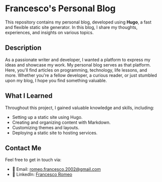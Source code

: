 # Francesco's Personal Blog

This repository contains my personal blog, developed using **Hugo**, a fast and flexible static site generator. In this blog, I share my thoughts, experiences, and insights on various topics.

## Description

As a passionate writer and developer, I wanted a platform to express my ideas and showcase my work. My personal blog serves as that platform. Here, you'll find articles on programming, technology, life lessons, and more. Whether you're a fellow developer, a curious reader, or just stumbled upon my blog, I hope you find something valuable.

## What I Learned

Throughout this project, I gained valuable knowledge and skills, including:

- Setting up a static site using Hugo.
- Creating and organizing content with Markdown.
- Customizing themes and layouts.
- Deploying a static site to hosting services.

## Contact Me

Feel free to get in touch via:

- 📧 Email: [romeo.francesco.2002@gmail.com](mailto:romeo.francesco.2002@gmail.com)
- 💼 LinkedIn: [Francesco Romeo](https://www.linkedin.com/in/FrancescoRomeo02)
